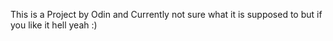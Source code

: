 This is a Project by Odin and Currently not sure what it is supposed to but if you like it hell yeah :) 